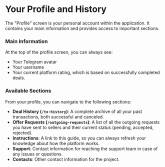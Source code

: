 # Your Profile and History

The "Profile" screen is your personal account within the application. It contains your main information and provides access to important sections.

### Main Information

At the top of the profile screen, you can always see:
* Your Telegram avatar
* Your username
* Your current platform rating, which is based on successfully completed deals.

### Available Sections

From your profile, you can navigate to the following sections:

* **Deal History (`/tx-history`)**: A complete archive of all your past transactions, both successful and canceled.
* **Offer Requests (`/outgoing-requests`)**: A list of all the outgoing requests you have sent to sellers and their current status (pending, accepted, rejected).
* **Instructions**: A link to this guide, so you can always refresh your knowledge about how the platform works.
* **Support**: Contact information for reaching the support team in case of any issues or questions.
* **Contacts**: Other contact information for the project.